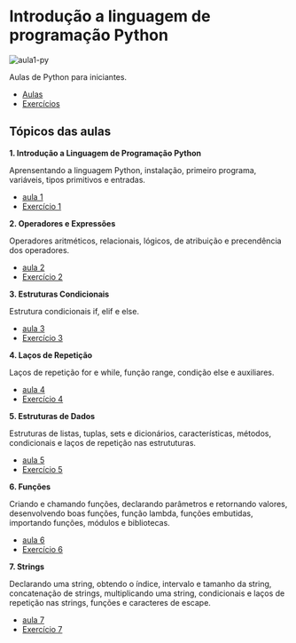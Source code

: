 # Introdução a linguagem de programação Python

![aula1-py](https://github.com/MariaCarolinass/aulas-python/assets/50781484/e166a06b-7fb9-4f1a-a0d8-ef2aeea0a87f)

Aulas de Python para iniciantes.

- [Aulas](https://github.com/MariaCarolinass/aulas-python/tree/main/aulas)
- [Exercícios](https://github.com/MariaCarolinass/aulas-python/tree/main/exerc%C3%ADcios)

## Tópicos das aulas

**1. Introdução a Linguagem de Programação Python**

  Aprensentando a linguagem Python, instalação, primeiro programa, variáveis, tipos primitivos e entradas.
   - [aula 1](https://github.com/MariaCarolinass/aulas-python/blob/main/aulas/aula1-py.pdf)
   - [Exercício 1](https://github.com/MariaCarolinass/aulas-python/tree/main/exerc%C3%ADcios/aula1)

**2. Operadores e Expressões**

  Operadores aritméticos, relacionais, lógicos, de atribuição e precendência dos operadores.
   - [aula 2](https://github.com/MariaCarolinass/aulas-python/blob/main/aulas/aula2-py.pdf)
   - [Exercício 2](https://github.com/MariaCarolinass/aulas-python/tree/main/exerc%C3%ADcios/aula2)
   
**3. Estruturas Condicionais**

  Estrutura condicionais if, elif e else.
   - [aula 3](https://github.com/MariaCarolinass/aulas-python/blob/main/aulas/aula3-py.pdf)
   - [Exercício 3](https://github.com/MariaCarolinass/aulas-python/tree/main/exerc%C3%ADcios/aula3)
   
**4. Laços de Repetição**

  Laços de repetição for e while, função range, condição else e auxiliares.
   - [aula 4](https://github.com/MariaCarolinass/aulas-python/blob/main/aulas/aula4-py.pdf)
   - [Exercício 4](https://github.com/MariaCarolinass/aulas-python/tree/main/exerc%C3%ADcios/aula4)
   
**5. Estruturas de Dados**

   Estruturas de listas, tuplas, sets e dicionários, características, métodos, condicionais e laços de repetição nas estrututuras. 
   - [aula 5](https://github.com/MariaCarolinass/aulas-python/blob/main/aulas/aula5-py.pdf)
   - [Exercício 5](https://github.com/MariaCarolinass/aulas-python/tree/main/exerc%C3%ADcios/aula5)
    
**6. Funções**

   Criando e chamando funções, declarando parâmetros e retornando valores, desenvolvendo boas funções, função lambda, funções embutidas, importando funções, módulos e bibliotecas.
   - [aula 6](https://github.com/MariaCarolinass/aulas-python/blob/main/aulas/aula6-py.pdf)
   - [Exercício 6](https://github.com/MariaCarolinass/aulas-python/tree/main/exerc%C3%ADcios/aula6)
    
**7. Strings**

  Declarando uma string, obtendo o índice, intervalo e tamanho da string, concatenação de strings, multiplicando uma string, condicionais e laços de repetição nas strings, funções e caracteres de escape.
   - [aula 7](https://github.com/MariaCarolinass/aulas-python/blob/main/aulas/aula7-py.pdf)
   - [Exercício 7](https://github.com/MariaCarolinass/aulas-python/tree/main/exerc%C3%ADcios/aula7)
